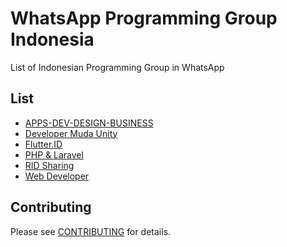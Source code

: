 # WhatsApp Programming Group Indonesia
List of Indonesian Programming Group in WhatsApp

## List

* [APPS-DEV-DESIGN-BUSINESS](https://chat.whatsapp.com/DP1nM91tv8zDyVuUr7gO3F)
* [Developer Muda Unity](https://chat.whatsapp.com/KyO7RioXkxx2O6p0f9yqMM)
* [Flutter.ID](https://chat.whatsapp.com/JbinaAQI96xG3MBLCipeeI)
* [PHP & Laravel](https://chat.whatsapp.com/L39lWKKjFwTAwQKAalsrQU)
* [RID Sharing](https://chat.whatsapp.com/GkWYBBLtdd13FfHMFHL6W9)
* [Web Developer](https://chat.whatsapp.com/IOcZd4h07OT6RqolELmmJB)

## Contributing  
Please see [CONTRIBUTING](CONTRIBUTING.md) for details.
